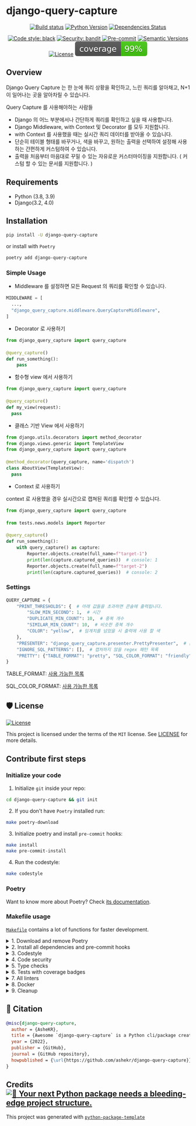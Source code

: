 # django-query-capture

<div align="center">

[![Build status](https://github.com/ashekr/django-query-capture/workflows/build/badge.svg?branch=main&event=push)](https://github.com/ashekr/django-query-capture/actions?query=workflow%3Abuild)
[![Python Version](https://img.shields.io/pypi/pyversions/django-query-capture.svg)](https://pypi.org/project/django-query-capture/)
[![Dependencies Status](https://img.shields.io/badge/dependencies-up%20to%20date-brightgreen.svg)](https://github.com/ashekr/django-query-capture/pulls?utf8=%E2%9C%93&q=is%3Apr%20author%3Aapp%2Fdependabot)

[![Code style: black](https://img.shields.io/badge/code%20style-black-000000.svg)](https://github.com/psf/black)
[![Security: bandit](https://img.shields.io/badge/security-bandit-green.svg)](https://github.com/PyCQA/bandit)
[![Pre-commit](https://img.shields.io/badge/pre--commit-enabled-brightgreen?logo=pre-commit&logoColor=white)](https://github.com/ashekr/django-query-capture/blob/main/.pre-commit-config.yaml)
[![Semantic Versions](https://img.shields.io/badge/%20%20%F0%9F%93%A6%F0%9F%9A%80-semantic--versions-e10079.svg)](https://github.com/ashekr/django-query-capture/releases)
[![License](https://img.shields.io/github/license/ashekr/django-query-capture)](https://github.com/ashekr/django-query-capture/blob/main/LICENSE)
![Coverage Report](assets/images/coverage.svg)

</div>

## Overview

Django Query Capture 는 한 눈에 쿼리 상황을 확인하고, 느린 쿼리를 알아채고, N+1 이 일어나는 곳을 알아차릴 수 있습니다.

Query Capture 를 사용해야하는 사람들

- Django 의 어느 부분에서나 간단하게 쿼리를 확인하고 싶을 때 사용합니다.
- Django Middleware, with Context 및 Decorator 를 모두 지원합니다.
- with Context 를 사용했을 때는 실시간 쿼리 데이터를 받아올 수 있습니다.
- 단순히 테이블 형태를 바꾸거나, 색을 바꾸고, 원하는 출력을 선택하여 설정해 사용하는 간편하게 커스텀하여 수 있습니다.
- 출력을 처음부터 마음대로 꾸밀 수 있는 자유로운 커스터마이징을 지원합니다. ( 커스텀 할 수 있는 문서를 지원합니다. )


## Requirements

- Python (3.8, 3.9)
- Django(3.2, 4.0)

## Installation

```bash
pip install -U django-query-capture
```

or install with `Poetry`

```bash
poetry add django-query-capture
```

### Simple Usage

- Middleware 를 설정하면 모든 Request 의 쿼리를 확인할 수 있습니다.

```python
MIDDLEWARE = [
  ...,
  "django_query_capture.middleware.QueryCaptureMiddleware",
]
```

- Decorator 로 사용하기

```python
from django_query_capture import query_capture

@query_capture()
def run_something():
    pass
```
  
  - 함수형 view 에서 사용하기
```python
from django_query_capture import query_capture

@query_capture()
def my_view(request):
  pass
```

  - 클래스 기반 View 에서 사용하기
```python
from django.utils.decorators import method_decorator
from django.views.generic import TemplateView
from django_query_capture import query_capture

@method_decorator(query_capture, name='dispatch')
class AboutView(TemplateView):
  pass
```

- Context 로 사용하기

context 로 사용했을 경우 실시간으로 캡쳐된 쿼리를 확인할 수 있습니다.

```python
from django_query_capture import query_capture

from tests.news.models import Reporter

@query_capture()
def run_something():
    with query_capture() as capture:
        Reporter.objects.create(full_name=f"target-1")
        print(len(capture.captured_queries))  # console: 1
        Reporter.objects.create(full_name=f"target-2")
        print(len(capture.captured_queries))  # console: 2
```

### Settings

```python
QUERY_CAPTURE = {
    "PRINT_THRESHOLDS": {  # 아래 값들을 초과하면 콘솔에 출력됩니다.
        "SLOW_MIN_SECOND": 1,  # 시간
        "DUPLICATE_MIN_COUNT": 10,  # 중복 개수
        "SIMILAR_MIN_COUNT": 10,  # 비슷한 중복 개수
        "COLOR": "yellow",  # 임계치를 넘었을 시 출력에 사용 할 색
    },
    "PRESENTER": "django_query_capture.presenter.PrettyPresenter",  # 콘솔에 출력하는 Presenter 클래스
    "IGNORE_SQL_PATTERNS": [],  # 캡쳐하지 않을 regex 패턴 목록
    "PRETTY": {"TABLE_FORMAT": "pretty", "SQL_COLOR_FORMAT": "friendly"},  # PrettyPresenter 를 사용했을 때 커스텀할 수 있는 세팅 값
}
```

TABLE_FORMAT: [사용 가능한 목록](https://github.com/astanin/python-tabulate#table-format)

SQL_COLOR_FORMAT: [사용 가능한 목록](https://pygments.org/styles/)



## 🛡 License

[![License](https://img.shields.io/github/license/ashekr/django-query-capture)](https://github.com/ashekr/django-query-capture/blob/main/LICENSE)

This project is licensed under the terms of the `MIT` license. See [LICENSE](https://github.com/ashekr/django-query-capture/blob/main/LICENSE) for more details.


## Contribute first steps

### Initialize your code

1. Initialize `git` inside your repo:

```bash
cd django-query-capture && git init
```

2. If you don't have `Poetry` installed run:

```bash
make poetry-download
```

3. Initialize poetry and install `pre-commit` hooks:

```bash
make install
make pre-commit-install
```

4. Run the codestyle:

```bash
make codestyle
```

### Poetry

Want to know more about Poetry? Check [its documentation](https://python-poetry.org/docs/).

### Makefile usage

[`Makefile`](https://github.com/ashekr/django-query-capture/blob/main/Makefile) contains a lot of functions for faster development.

<details>
<summary>1. Download and remove Poetry</summary>
<p>

To download and install Poetry run:

```bash
make poetry-download
```

To uninstall

```bash
make poetry-remove
```

</p>
</details>

<details>
<summary>2. Install all dependencies and pre-commit hooks</summary>
<p>

Install requirements:

```bash
make install
```

Pre-commit hooks coulb be installed after `git init` via

```bash
make pre-commit-install
```

</p>
</details>

<details>
<summary>3. Codestyle</summary>
<p>

Automatic formatting uses `pyupgrade`, `isort` and `black`.

```bash
make codestyle

# or use synonym
make formatting
```

Codestyle checks only, without rewriting files:

```bash
make check-codestyle
```

> Note: `check-codestyle` uses `isort`, `black` and `darglint` library

Update all dev libraries to the latest version using one comand

```bash
make update-dev-deps
```

</details>
<details>
<summary>4. Code security</summary>
<p>

```bash
make check-safety
```

This command launches `Poetry` integrity checks as well as identifies security issues with `Safety` and `Bandit`.

```bash
make check-safety
```

</p>
</details>

<details>
<summary>5. Type checks</summary>
<p>

Run `mypy` static type checker

```bash
make mypy
```

</p>
</details>

<details>
<summary>6. Tests with coverage badges</summary>
<p>

Run `pytest`

```bash
make test
```

</p>
</details>

<details>
<summary>7. All linters</summary>
<p>

Of course there is a command to ~~rule~~ run all linters in one:

```bash
make lint
```

the same as:

```bash
make test && make check-codestyle && make mypy && make check-safety
```

</p>
</details>

<details>
<summary>8. Docker</summary>
<p>

```bash
make docker-build
```

which is equivalent to:

```bash
make docker-build VERSION=latest
```

Remove docker image with

```bash
make docker-remove
```

More information [about docker](https://github.com/ashekr/django-query-capture/tree/main/docker).

</p>
</details>

<details>
<summary>9. Cleanup</summary>
<p>
Delete pycache files

```bash
make pycache-remove
```

Remove package build

```bash
make build-remove
```

Delete .DS_STORE files

```bash
make dsstore-remove
```

Remove .mypycache

```bash
make mypycache-remove
```

Or to remove all above run:

```bash
make cleanup
```

</p>
</details>

## 📃 Citation

```bibtex
@misc{django-query-capture,
  author = {AsheKR},
  title = {Awesome `django-query-capture` is a Python cli/package created with https://github.com/TezRomacH/python-package-template},
  year = {2022},
  publisher = {GitHub},
  journal = {GitHub repository},
  howpublished = {\url{https://github.com/ashekr/django-query-capture}}
}
```

## Credits [![🚀 Your next Python package needs a bleeding-edge project structure.](https://img.shields.io/badge/python--package--template-%F0%9F%9A%80-brightgreen)](https://github.com/TezRomacH/python-package-template)

This project was generated with [`python-package-template`](https://github.com/TezRomacH/python-package-template)
